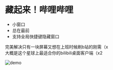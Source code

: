 # 藏起来！哔哩哔哩

+ 小窗口
+ 总在最前
+ 支持全局快捷键隐藏窗口

完美解决只有一块屏幕又想在上班时候刷b站的刚需（x   
大概是这个星球上最适合你的bilibili桌面客户端（x2

![demo](http://ww4.sinaimg.cn/large/a15b4afegy1fe4xdtptnvg20bo07a1lb.gif)

